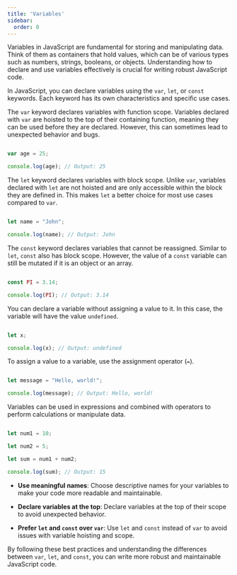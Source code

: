 ```yaml
---
title: 'Variables'
sidebar:
  order: 0
---
```


 Variables in JavaScript are fundamental for storing and manipulating data. Think of them as containers that hold values, which can be of various types such as numbers, strings, booleans, or objects. Understanding how to declare and use variables effectively is crucial for writing robust JavaScript code.





In JavaScript, you can declare variables using the `var`, `let`, or `const` keywords. Each keyword has its own characteristics and specific use cases.





The `var` keyword declares variables with function scope. Variables declared with `var` are hoisted to the top of their containing function, meaning they can be used before they are declared. However, this can sometimes lead to unexpected behavior and bugs.



```javascript

var age = 25;

console.log(age); // Output: 25

```





The `let` keyword declares variables with block scope. Unlike `var`, variables declared with `let` are not hoisted and are only accessible within the block they are defined in. This makes `let` a better choice for most use cases compared to `var`.



```javascript

let name = "John";

console.log(name); // Output: John

```





The `const` keyword declares variables that cannot be reassigned. Similar to `let`, `const` also has block scope. However, the value of a `const` variable can still be mutated if it is an object or an array.



```javascript

const PI = 3.14;

console.log(PI); // Output: 3.14

```





You can declare a variable without assigning a value to it. In this case, the variable will have the value `undefined`.



```javascript

let x;

console.log(x); // Output: undefined

```



To assign a value to a variable, use the assignment operator (`=`).



```javascript

let message = "Hello, world!";

console.log(message); // Output: Hello, world!

```





Variables can be used in expressions and combined with operators to perform calculations or manipulate data.



```javascript

let num1 = 10;

let num2 = 5;

let sum = num1 + num2;

console.log(sum); // Output: 15

```





- **Use meaningful names**: Choose descriptive names for your variables to make your code more readable and maintainable.

- **Declare variables at the top**: Declare variables at the top of their scope to avoid unexpected behavior.

- **Prefer `let` and `const` over `var`**: Use `let` and `const` instead of `var` to avoid issues with variable hoisting and scope.



By following these best practices and understanding the differences between `var`, `let`, and `const`, you can write more robust and maintainable JavaScript code.
